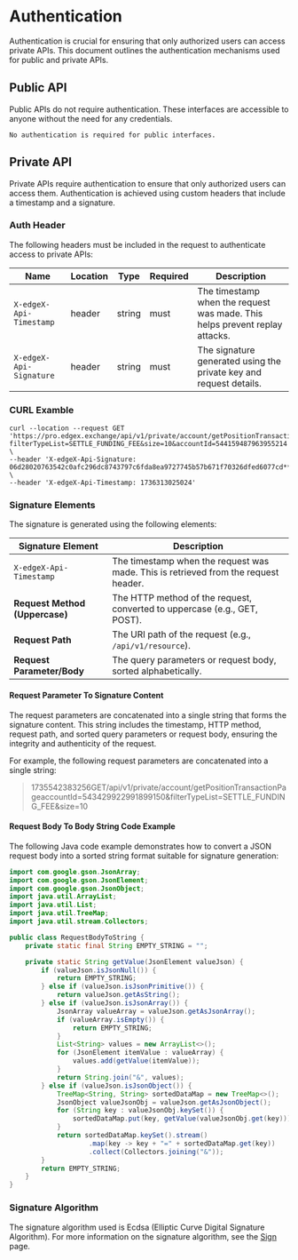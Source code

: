 # Authentication

Authentication is crucial for ensuring that only authorized users can access private APIs. This document outlines the authentication mechanisms used for public and private APIs.

## Public API

Public APIs do not require authentication. These interfaces are accessible to anyone without the need for any credentials.

```text
No authentication is required for public interfaces.
```

## Private API

Private APIs require authentication to ensure that only authorized users can access them. Authentication is achieved using custom headers that include a timestamp and a signature.

### Auth Header

The following headers must be included in the request to authenticate access to private APIs:

| Name                    | Location | Type    | Required | Description                                                                 |
| ----------------------- | -------- | ------- | -------- | --------------------------------------------------------------------------- |
| `X-edgeX-Api-Timestamp` | header   | string  | must     | The timestamp when the request was made. This helps prevent replay attacks. |
| `X-edgeX-Api-Signature` | header   | string  | must     | The signature generated using the private key and request details.          |

### CURL Examble

```curl
curl --location --request GET 'https://pro.edgex.exchange/api/v1/private/account/getPositionTransactionPage?filterTypeList=SETTLE_FUNDING_FEE&size=10&accountId=544159487963955214' \
--header 'X-edgeX-Api-Signature: 06d28020763542c0afc296dc8743797c6fda8ea9727745b57b671f70326dfed6077cd******************************aff3162e39d05d9df1c3ddf9648650382d6e62ff1076b14c0e6c687088d3917d8490e5412a080a6e9ea940c720ddd' \
--header 'X-edgeX-Api-Timestamp: 1736313025024'
```

### Signature Elements

The signature is generated using the following elements:

| **Signature Element**                  | **Description**                                                                 |
|----------------------------------------|---------------------------------------------------------------------------------|
| `X-edgeX-Api-Timestamp`                | The timestamp when the request was made. This is retrieved from the request header. |
| **Request Method (Uppercase)**         | The HTTP method of the request, converted to uppercase (e.g., GET, POST).        |
| **Request Path**                       | The URI path of the request (e.g., `/api/v1/resource`).                          |
| **Request Parameter/Body**             | The query parameters or request body, sorted alphabetically.                     |

#### Request Parameter To Signature Content

The request parameters are concatenated into a single string that forms the signature content. This string includes the timestamp, HTTP method, request path, and sorted query parameters or request body, ensuring the integrity and authenticity of the request.

For example, the following request parameters are concatenated into a single string:

>1735542383256GET/api/v1/private/account/getPositionTransactionPageaccountId=543429922991899150&filterTypeList=SETTLE_FUNDING_FEE&size=10

#### Request Body To Body String Code Example

The following Java code example demonstrates how to convert a JSON request body into a sorted string format suitable for signature generation:

```java
import com.google.gson.JsonArray;
import com.google.gson.JsonElement;
import com.google.gson.JsonObject;
import java.util.ArrayList;
import java.util.List;
import java.util.TreeMap;
import java.util.stream.Collectors;

public class RequestBodyToString {
    private static final String EMPTY_STRING = "";

    private static String getValue(JsonElement valueJson) {
        if (valueJson.isJsonNull()) {
            return EMPTY_STRING;
        } else if (valueJson.isJsonPrimitive()) {
            return valueJson.getAsString();
        } else if (valueJson.isJsonArray()) {
            JsonArray valueArray = valueJson.getAsJsonArray();
            if (valueArray.isEmpty()) {
                return EMPTY_STRING;
            }
            List<String> values = new ArrayList<>();
            for (JsonElement itemValue : valueArray) {
                values.add(getValue(itemValue));
            }
            return String.join("&", values);
        } else if (valueJson.isJsonObject()) {
            TreeMap<String, String> sortedDataMap = new TreeMap<>();
            JsonObject valueJsonObj = valueJson.getAsJsonObject();
            for (String key : valueJsonObj.keySet()) {
                sortedDataMap.put(key, getValue(valueJsonObj.get(key)));
            }
            return sortedDataMap.keySet().stream()
                    .map(key -> key + "=" + sortedDataMap.get(key))
                    .collect(Collectors.joining("&"));
        }
        return EMPTY_STRING;
    }
}
```

### Signature Algorithm

The signature algorithm used is Ecdsa (Elliptic Curve Digital Signature Algorithm). For more information on the signature algorithm, see the [Sign](sign.md) page.